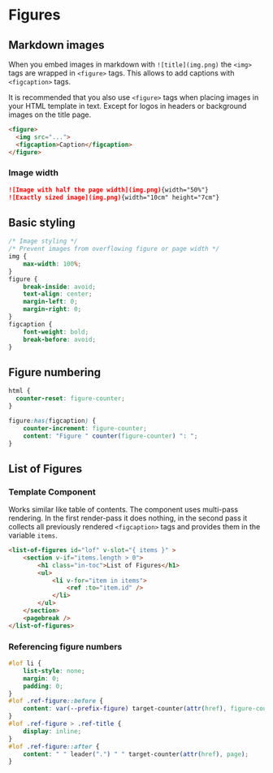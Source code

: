 # Figures

## Markdown images
When you embed images in markdown with `![title](img.png)` the `<img>` tags are wrapped in `<figure>` tags. 
This allows to add captions with `<figcaption>` tags.

It is recommended that you also use `<figure>` tags when placing images in your HTML template in text.
Except for logos in headers or background images on the title page.

```html
<figure>
  <img src="...">
  <figcaption>Caption</figcaption>
</figure>
```

### Image width
```md
![Image with half the page width](img.png){width="50%"}
![Exactly sized image](img.png){width="10cm" height="7cm"}
```

<!--
### Two images side by side
TODO: support inline images; maybe find/implement a markdown-only without the requirement for extra CSS classes
-->

## Basic styling
```css
/* Image styling */
/* Prevent images from overflowing figure or page width */
img {
    max-width: 100%;
}
figure {
    break-inside: avoid;
    text-align: center;
    margin-left: 0;
    margin-right: 0;
}
figcaption {
    font-weight: bold;
    break-before: avoid;
}
```


## Figure numbering 
```css
html {
  counter-reset: figure-counter;
}

figure:has(figcaption) {
    counter-increment: figure-counter;
    content: "Figure " counter(figure-counter) ": ";
}
```


## List of Figures

### Template Component
Works similar like table of contents.
The component uses multi-pass rendering.
In the first render-pass it does nothing, in the second pass it collects all previously rendered `<figcaption>` tags and provides them in the variable `items`.

```html
<list-of-figures id="lof" v-slot="{ items }" >
    <section v-if="items.length > 0">
        <h1 class="in-toc">List of Figures</h1>
        <ul>
            <li v-for="item in items">
                <ref :to="item.id" />
            </li>
        </ul>
    </section>
    <pagebreak />
</list-of-figures>
```

### Referencing figure numbers
```css
#lof li {
    list-style: none;
    margin: 0;
    padding: 0;
}
#lof .ref-figure::before {
    content: var(--prefix-figure) target-counter(attr(href), figure-counter) " - ";
}
#lof .ref-figure > .ref-title {
    display: inline;
}
#lof .ref-figure::after {
    content: " " leader(".") " " target-counter(attr(href), page);
}
```

